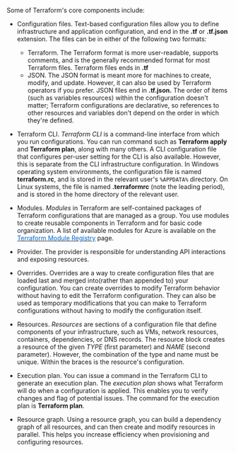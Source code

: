 Some of Terraform's core components include:
 
- Configuration files. Text-based configuration files allow you to define infrastructure and application configuration, and end in the **.tf** or **.tf.json** extension. The files can be in either of the following two formats: 
	- Terraform. The Terraform format is more user-readable, supports comments, and is the generally recommended format for most Terraform files. Terraform files ends in **.tf**
	- JSON. The JSON format is meant more for machines to create, modify, and update. However, it can also be used by Terraform operators if you prefer. JSON files end in **.tf.json.**
The order of items (such as variables resources) within the configuration doesn't matter; Terraform configurations are declarative, so references to other resources and variables don't depend on the order in which they're defined.


- Terraform CLI. *Terraform CLI* is a command-line interface from which you run configurations. You can run command such as **Terraform apply** and **Terraform plan**, along with many others. A CLI configuration file that configures per-user setting for the CLI is also available. However, this is separate from the CLI infrastructure configuration. In Windows operating system environments, the configuration file is named **terraform.rc**, and is stored in the relevant user's `%APPDATA%` directory. On Linux systems, the file is named **.terraformrc** (note the leading period), and is stored in the home directory of the relevant user.

- Modules. *Modules* in Terraform are self-contained packages of Terraform configurations that are managed as a group. You use modules to create reusable components in Terraform and for basic code organization.  A list of available modules for Azure is available on the <a href="https://registry.terraform.io/browse?provider=azurerm" target="_blank"><span style="color: #0066cc;" color="#0066cc">Terraform Module Registry</span></a> page. 

- Provider. The provider is responsible for understanding API interactions and exposing resources. 

- Overrides. Overrides are a way to create configuration files that are loaded last and merged into(rather than appended to) your configuration. You can create overrides to modify Terraform behavior without having to edit the Terraform configuration. They can also be used as temporary modifications that you can make to Terraform configurations without having to modify the configuration itself.

- Resources. *Resources* are sections of a configuration file that define components of your infrastructure, such as VMs, network resources, containers, dependencies, or DNS records. The resource block creates a resource of the given *TYPE* (first parameter) and *NAME* (second parameter). However, the combination of the type and name must be unique. Within the braces is the resource's configuration. 

- Execution plan. You can issue a command in the Terraform CLI to generate an execution plan. The *execution plan* shows what Terraform will do when a configuration is applied. This enables you to verify changes and flag of potential issues. The command for the execution plan is **Terraform plan**. 

- Resource graph.  Using a resource graph, you can build a dependency graph of all resources, and can then create and modify resources in parallel. This helps you increase efficiency when provisioning and configuring resources.
